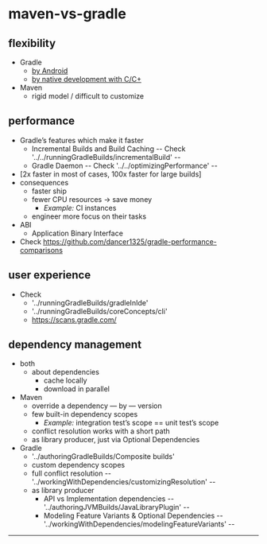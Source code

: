 # maven-vs-gradle
## flexibility
* Gradle
  * [by Android](https://developer.android.com/build)
  * [by native development with C/C+](https://github.com/gradle/gradle-native)
* Maven
  * rigid model / difficult to customize
## performance
* Gradle’s features which make it faster
  * Incremental Builds and Build Caching  -- Check '../../runningGradleBuilds/incrementalBuild' --
  * Gradle Daemon -- Check '../../optimizingPerformance' --
* [2x faster in most of cases, 100x faster for large builds]
* consequences
  * faster ship
  * fewer CPU resources → save money
    * *Example:* CI instances
  * engineer more focus on their tasks
* ABI
  * Application Binary Interface
* Check https://github.com/dancer1325/gradle-performance-comparisons
## user experience
* Check
  * '../runningGradleBuilds/gradleInIde'
  * '../runningGradleBuilds/coreConcepts/cli'
  * https://scans.gradle.com/
## dependency management
* both
  * about dependencies
    * cache locally
    * download in parallel
* Maven
  * override a dependency — by — version
  * few built-in dependency scopes
    * *Example:* integration test’s scope == unit test’s scope
  * conflict resolution works with a short path
  * as library producer, just via Optional Dependencies
* Gradle
  * '../authoringGradleBuilds/Composite builds'
  * custom dependency scopes
  * full conflict resolution -- '../workingWithDependencies/customizingResolution' --
  * as library producer
    * API vs Implementation dependencies -- '../authoringJVMBuilds/JavaLibraryPlugin' --
    * Modeling Feature Variants & Optional Dependencies -- '../workingWithDependencies/modelingFeatureVariants' --


---
